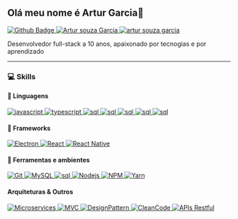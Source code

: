 ## Olá meu nome é Artur Garcia👋


<a href="https://github.com/tutusouza">
      <img alt="Github Badge" src="https://img.shields.io/badge/-Github-191132?style=for-the-badge&logo=Github&logoColor=white&link=https://github.com/tutusouza" />
</a>
<a href="https://www.linkedin.com/in/artur-garcia-300b1367/">
      <img alt="Artur souza Garcia" src="https://img.shields.io/badge/-Artur%20Garcia-0073b1?style=for-the-badge&logo=Linkedin&logoColor=white" />
</a>
<a href="mailto:artursouzagarcia@gmail.com">
      <img alt="artur souza garcia" src="https://img.shields.io/badge/-Gmail-ea4335?style=for-the-badge&logo=Gmail&logoColor=white&link=mailto:artursouzagarcia@gmail.com" />
</a>


Desenvolvedor full-stack a 10 anos, apaixonado por tecnogias e por aprendizado  

---


### :computer: Skills




####  :speech_balloon: Linguagens

<a href="#">
      <img alt="javascript" src="https://img.shields.io/badge/JavaScript-F7DF1E.svg?style=for-the-badge&logo=javascript&logoColor=black" />
</a>
<a href="#">
      <img alt="typescript" src="https://img.shields.io/badge/typescript-1E84D0.svg?style=for-the-badge&logo=typescript&logoColor=white" />
</a>
<a href="#">
      <img alt="sql" src="https://img.shields.io/badge/SQL-CC2927.svg?style=for-the-badge&logo=Microsoft%20SQL%20Server&logoColor=white" />
</a>
<a href="#">
      <img alt="sql" src="https://img.shields.io/badge/-C%20Sharp-191132?style=for-the-badge&logo=sharp&logoColor=white" />
</a>
<a href="#">
      <img alt="sql" src="https://img.shields.io/badge/-CSS-1572B6?style=for-the-badge&logo=CSS3&logoColor=white" />
</a>
<a href="#">
      <img alt="sql" src="https://img.shields.io/badge/-AngularJS-E23237?style=for-the-badge&logo=Angular&logoColor=white" />
</a>

<a href="#">
      <img alt="sql" src="https://img.shields.io/badge/-Python*-3776AB?style=for-the-badge&logo=Python&logoColor=white" />
</a>

#### :hammer: Frameworks

<a href="#">
      <img alt="Electron" src="https://img.shields.io/badge/electron-4078C3.svg?style=for-the-badge&logo=electron&logoColor=white" />
</a>
<a href="#">
      <img alt="React" src="https://img.shields.io/badge/react-36B2C8.svg?style=for-the-badge&logo=react&logoColor=white" />
</a>
<a href="#">
      <img alt="React Native" src="https://img.shields.io/badge/react Native-00D2F8.svg?style=for-the-badge&logo=react&logoColor=white" />
</a>


#### :wrench: Ferramentas e ambientes

<a href="#">
      <img alt="Git" src="https://img.shields.io/badge/Git-F05032.svg?style=for-the-badge&logo=git&logoColor=white" />
</a>
<a href="#">
      <img alt="MySQL" src="https://img.shields.io/badge/MySQL-4479A1.svg?style=for-the-badge&logo=mysql&logoColor=white" />
</a>
<a href="#">
      <img alt="sql" src="https://img.shields.io/badge/SQL%20Server-CC2927.svg?style=for-the-badge&logo=Microsoft%20SQL%20Server&logoColor=white" />
</a>
<a href="#">
      <img alt="Nodejs" src="https://img.shields.io/badge/node-339933.svg?style=for-the-badge&logo=node.js&logoColor=white" />
</a>
<a href="#">
      <img alt="NPM" src="https://img.shields.io/badge/NPM-CB3837.svg?style=for-the-badge&logo=npm&logoColor=white" />
</a>

<a href="#">
      <img alt="Yarn" src="https://img.shields.io/badge/Yarn-2C8EBB.svg?style=for-the-badge&logo=yarn&logoColor=white" />
</a>


#### Arquiteturas & Outros

<p align="left">

<a href="#">
      <img alt="Microservices" src="https://img.shields.io/badge/Microservices-gray.svg?style=for-the-badge" />
</a>
<a href="#">
      <img alt="MVC" src="https://img.shields.io/badge/MVC-gray.svg?style=for-the-badge" />
</a>
<a href="#">
      <img alt="DesignPattern" src="https://img.shields.io/badge/DesignPattern-gray.svg?style=for-the-badge" />
</a>
<a href="#">
      <img alt="CleanCode" src="https://img.shields.io/badge/CleanCode-gray.svg?style=for-the-badge" />
</a>
<a href="#">
      <img alt="APIs Restful" src="https://img.shields.io/badge/APIs%20Restful-gray.svg?style=for-the-badge" />
</a>

</p>

